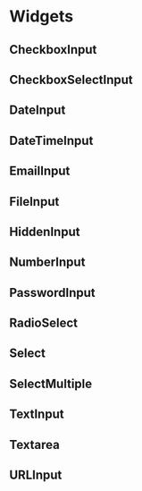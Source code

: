 # Widgets


## CheckboxInput

## CheckboxSelectInput

## DateInput

## DateTimeInput

## EmailInput

## FileInput

## HiddenInput

## NumberInput

## PasswordInput

## RadioSelect

## Select

## SelectMultiple

## TextInput

## Textarea

## URLInput
